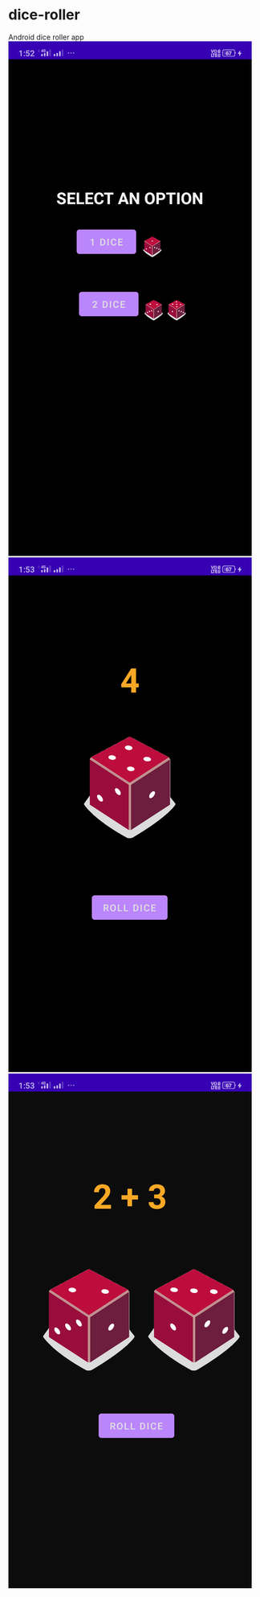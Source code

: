 # dice-roller
Android dice roller app
![alt text](https://github.com/hisenberg-lab/dice-roller/blob/main/01.png)    ![alt text](https://github.com/hisenberg-lab/dice-roller/blob/main/02.png)    ![alt text](https://github.com/hisenberg-lab/dice-roller/blob/main/03.png)


